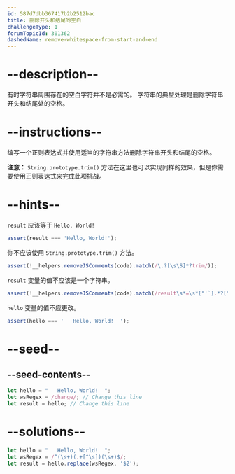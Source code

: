 ```yaml
---
id: 587d7dbb367417b2b2512bac
title: 删除开头和结尾的空白
challengeType: 1
forumTopicId: 301362
dashedName: remove-whitespace-from-start-and-end
---
```


# --description--

有时字符串周围存在的空白字符并不是必需的。 字符串的典型处理是删除字符串开头和结尾处的空格。

# --instructions--

编写一个正则表达式并使用适当的字符串方法删除字符串开头和结尾的空格。

**注意：** `String.prototype.trim()` 方法在这里也可以实现同样的效果，但是你需要使用正则表达式来完成此项挑战。

# --hints--

`result` 应该等于 `Hello, World!`

```js
assert(result === 'Hello, World!');
```

你不应该使用 `String.prototype.trim()` 方法。

```js
assert(!__helpers.removeJSComments(code).match(/\.?[\s\S]*?trim/));
```

`result` 变量的值不应该是一个字符串。

```js
assert(!__helpers.removeJSComments(code).match(/result\s*=\s*["'`].*?["'`]/));
```

`hello` 变量的值不应更改。

```js
assert(hello === '   Hello, World!  ');
```

# --seed--

## --seed-contents--

```js
let hello = "   Hello, World!  ";
let wsRegex = /change/; // Change this line
let result = hello; // Change this line
```

# --solutions--

```js
let hello = "   Hello, World!  ";
let wsRegex = /^(\s+)(.+[^\s])(\s+)$/;
let result = hello.replace(wsRegex, '$2');
```
